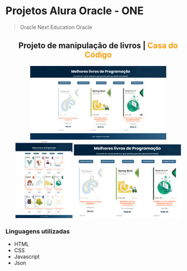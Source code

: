 # Projetos Alura Oracle - ONE
 > Oracle Next Education Oracle

<h2 align="center">Projeto de manipulação de livros | <span span style="color: #f59e0b;">Casa do Código</span></h2>

<div align="center">
    <img height="200px" src="./imagens/imageWebsiteHome.png"></img>
    <img height="210px" src="./imagens/imageWebsite.png"></img>
    <img height="200px" src="./imagens/image.png"></img>
</div>

### Linguagens utilizadas
 - HTML
 - CSS
 - Javascript
 - Json